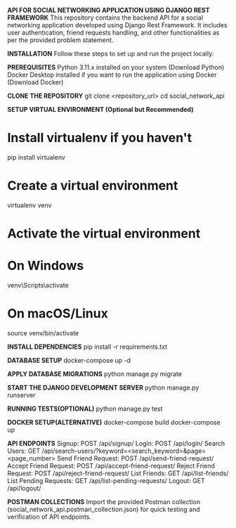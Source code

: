 **API FOR SOCIAL NETWORKING APPLICATION USING DJANGO REST FRAMEWORK** 
This repository contains the backend API for a social networking application developed using Django Rest Framework. It includes user authentication, friend requests handling, and other functionalities as per the provided problem statement.

**INSTALLATION**
Follow these steps to set up and run the project locally:

**PREREQUISITES**
Python 3.11.x installed on your system (Download Python)
Docker Desktop installed if you want to run the application using Docker (Download Docker)

**CLONE THE REPOSITORY**
git clone <repository_url>
cd social_network_api

**SETUP VIRTUAL ENVIRONMENT
(Optional but Recommended)**
# Install virtualenv if you haven't
pip install virtualenv
# Create a virtual environment
virtualenv venv
# Activate the virtual environment
# On Windows
venv\Scripts\activate
# On macOS/Linux
source venv/bin/activate

**INSTALL DEPENDENCIES**
pip install -r requirements.txt

**DATABASE SETUP**
docker-compose up -d

**APPLY DATABASE MIGRATIONS**
python manage.py migrate

**START THE DJANGO DEVELOPMENT SERVER**
python manage.py runserver

**RUNNING TESTS(OPTIONAL)**
python manage.py test

**DOCKER SETUP(ALTERNATIVE)**
docker-compose build
docker-compose up

**API ENDPOINTS**
Signup: POST /api/signup/
Login: POST /api/login/
Search Users: GET /api/search-users/?keyword=<search_keyword>&page=<page_number>
Send Friend Request: POST /api/send-friend-request/
Accept Friend Request: POST /api/accept-friend-request/
Reject Friend Request: POST /api/reject-friend-request/
List Friends: GET /api/list-friends/
List Pending Requests: GET /api/list-pending-requests/
Logout: GET /api/logout/

**POSTMAN COLLECTIONS**
Import the provided Postman collection (social_network_api.postman_collection.json) for quick testing and verification of API endpoints.



